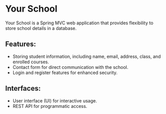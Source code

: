 # Your School

Your School is a Spring MVC web application that provides flexibility to store school details in a database.

## Features:
- Storing student information, including name, email, address, class, and enrolled courses.
- Contact form for direct communication with the school.
- Login and register features for enhanced security.

## Interfaces:
- User interface (UI) for interactive usage.
- REST API for programmatic access.
